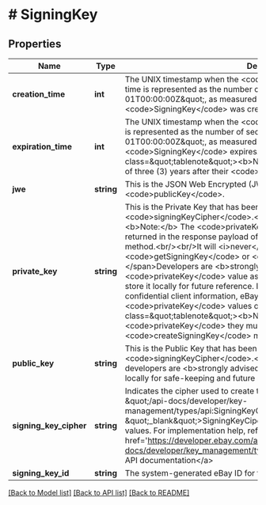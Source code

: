 # # SigningKey

## Properties

Name | Type | Description | Notes
------------ | ------------- | ------------- | -------------
**creation_time** | **int** | The UNIX timestamp when the &lt;code&gt;SigningKey&lt;/code&gt; was created. This time is represented as the number of seconds from \&quot;1970-01-01T00:00:00Z\&quot;, as measured in UTC, until the date and time the &lt;code&gt;SigningKey&lt;/code&gt; was created. | [optional]
**expiration_time** | **int** | The UNIX timestamp when the &lt;code&gt;SigningKey&lt;/code&gt; expires. This time is represented as the number of seconds from \&quot;1970-01-01T00:00:00Z\&quot;, as measured in UTC, until the date and time the &lt;code&gt;SigningKey&lt;/code&gt; expires.&lt;br/&gt;&lt;span class&#x3D;\&quot;tablenote\&quot;&gt;&lt;b&gt;Note:&lt;/b&gt; All keys have an expiration date of three (3) years after their &lt;code&gt;creationTime&lt;/code&gt;.&lt;/span&gt; | [optional]
**jwe** | **string** | This is the JSON Web Encrypted (JWE) value for the &lt;code&gt;publicKey&lt;/code&gt;. | [optional]
**private_key** | **string** | This is the Private Key that has been generated using the specified &lt;code&gt;signingKeyCipher&lt;/code&gt;.&lt;br/&gt;&lt;span class&#x3D;\&quot;tablenote\&quot;&gt;&lt;b&gt;Note:&lt;/b&gt; The &lt;code&gt;privateKey&lt;/code&gt; value will &lt;b&gt;only&lt;/b&gt; be returned in the response payload of the  &lt;code&gt;createSigningKey&lt;/code&gt; method.&lt;br/&gt;&lt;br/&gt;It will &lt;i&gt;never&lt;/i&gt; be returned by the &lt;code&gt;getSigningKey&lt;/code&gt; or &lt;code&gt;getSigningKeys&lt;/code&gt; methods.&lt;/span&gt;Developers are &lt;b&gt;strongly advised&lt;/b&gt; to download their &lt;code&gt;privateKey&lt;/code&gt; value as Privacy Enhance Mail (PEM) format and store it locally for future reference. In order to guarantee the security of confidential client information, eBay does not store &lt;code&gt;privateKey&lt;/code&gt; values on any system.&lt;br/&gt;&lt;span class&#x3D;\&quot;tablenote\&quot;&gt;&lt;b&gt;Note:&lt;/b&gt; If a developer loses their &lt;code&gt;privateKey&lt;/code&gt; they must generate new keypairs set using the &lt;code&gt;createSigningKey&lt;/code&gt; method.&lt;/span&gt; | [optional]
**public_key** | **string** | This is the Public Key that has been generated using the specified &lt;code&gt;signingKeyCipher&lt;/code&gt;.&lt;br/&gt;&lt;br/&gt;As a matter of good practice, developers are &lt;b&gt;strongly advised&lt;/b&gt; to download this value and store it locally for safe-keeping and future reference. | [optional]
**signing_key_cipher** | **string** | Indicates the cipher used to create the keypairs. Refer to &lt;a href&#x3D; \&quot;/api-docs/developer/key-management/types/api:SigningKeyCipher\&quot; target&#x3D; \&quot;_blank\&quot;&gt;SigningKeyCiper&lt;/a&gt; for the list of supported enum values. For implementation help, refer to &lt;a href&#x3D;&#39;https://developer.ebay.com/api-docs/developer/key_management/types/api:SigningKeyCipher&#39;&gt;eBay API documentation&lt;/a&gt; | [optional]
**signing_key_id** | **string** | The system-generated eBay ID for the keypairs. | [optional]

[[Back to Model list]](../../README.md#models) [[Back to API list]](../../README.md#endpoints) [[Back to README]](../../README.md)

